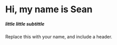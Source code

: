 # Hi, my name is Sean
##### little little subtittle


Replace this with your name, and include a header.

